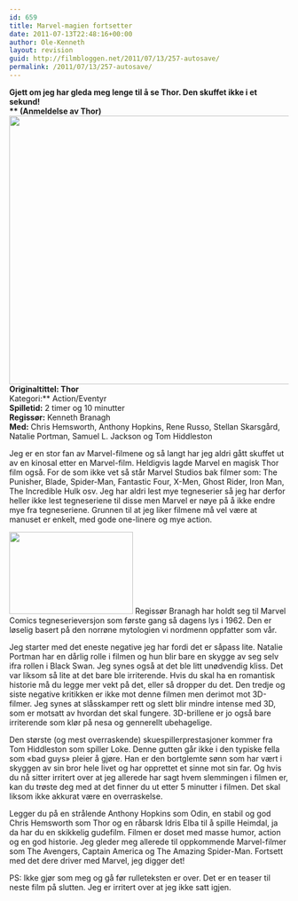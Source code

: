 ```yaml
---
id: 659
title: Marvel-magien fortsetter
date: 2011-07-13T22:48:16+00:00
author: Ole-Kenneth
layout: revision
guid: http://filmbloggen.net/2011/07/13/257-autosave/
permalink: /2011/07/13/257-autosave/
---
```

**Gjett om jeg har gleda meg lenge til å se Thor. Den skuffet ikke i et sekund!  
** (Anmeldelse av Thor)  
[<img class="alignnone size-large wp-image-661" title="Thor" src="http://filmbloggen.net/wp-content/uploads//2011/04/thor2-e1310589960998-620x484.jpg" alt="" width="620" height="484" />](http://filmbloggen.net/wp-content/uploads//2011/04/thor2.jpg)  
**Originaltittel:** Thor**  
Kategori:** Action/Eventyr  
**Spilletid:** 2 timer og 10 minutter  
**Regissør:** Kenneth Branagh  
**Med:** Chris Hemsworth, Anthony Hopkins, Rene Russo, Stellan Skarsgård, Natalie Portman, Samuel L. Jackson og Tom Hiddleston

Jeg er en stor fan av Marvel-filmene og så langt har jeg aldri gått skuffet ut av en kinosal etter en Marvel-film. Heldigvis lagde Marvel en magisk Thor film også. For de som ikke vet så står Marvel Studios bak filmer som: The Punisher, Blade, Spider-Man, Fantastic Four, X-Men, Ghost Rider, Iron Man, The Incredible Hulk osv. Jeg har aldri lest mye tegneserier så jeg har derfor heller ikke lest tegneseriene til disse men Marvel er nøye på å ikke endre mye fra tegneseriene. Grunnen til at jeg liker filmene må vel være at manuset er enkelt, med gode one-linere og mye action.

<img class="size-large wp-image-259 alignleft" title="MANHATTAN" src="http://filmbloggen.net/wp-content/uploads//2011/04/thor-1024x682.jpg" alt="" width="223" height="148" /> Regissør Branagh har holdt seg til Marvel Comics tegneserieversjon som første gang så dagens lys i 1962. Den er løselig basert på den norrøne mytologien vi nordmenn oppfatter som vår.

Jeg starter med det eneste negative jeg har fordi det er såpass lite. Natalie Portman har en dårlig rolle i filmen og hun blir bare en skygge av seg selv ifra rollen i Black Swan. Jeg synes også at det ble litt unødvendig kliss. Det var liksom så lite at det bare ble irriterende. Hvis du skal ha en romantisk historie må du legge mer vekt på det, eller så dropper du det. Den tredje og siste negative kritikken er ikke mot denne filmen men derimot mot 3D-filmer. Jeg synes at slåsskamper rett og slett blir mindre intense med 3D, som er motsatt av hvordan det skal fungere. 3D-brillene er jo også bare irriterende som klør på nesa og gennerellt ubehagelige.

Den største (og mest overraskende) skuespillerprestasjoner kommer fra Tom Hiddleston som spiller Loke. Denne gutten går ikke i den typiske fella som &laquo;bad guys&raquo; pleier å gjøre. Han er den bortglemte sønn som har vært i skyggen av sin bror hele livet og har opprettet et sinne mot sin far. Og hvis du nå sitter irritert over at jeg allerede har sagt hvem slemmingen i filmen er, kan du trøste deg med at det finner du ut etter 5 minutter i filmen. Det skal liksom ikke akkurat være en overraskelse.

Legger du på en strålende Anthony Hopkins som Odin, en stabil og god Chris Hemsworth som Thor og en råbarsk Idris Elba til å spille Heimdal, ja da har du en skikkelig gudefilm. Filmen er doset med masse humor, action og en god historie. Jeg gleder meg allerede til oppkommende Marvel-filmer som The Avengers, Captain America og The Amazing Spider-Man. Fortsett med det dere driver med Marvel, jeg digger det!

PS: Ikke gjør som meg og gå før rulleteksten er over. Det er en teaser til neste film på slutten. Jeg er irritert over at jeg ikke satt igjen.
